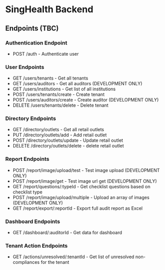 # SingHealth Backend

## Endpoints (TBC)
### Authentication Endpoint
* POST /auth - Authenticate user
### User Endpoints
* GET /users/tenants - Get all tenants
* GET /users/auditors - Get all auditors (DEVELOPMENT ONLY)
* GET /users/institutions - Get list of all institutions
* POST /users/tenants/create - Create tenant
* POST /users/auditors/create - Create auditor (DEVELOPMENT ONLY)
* DELETE /users/tenants/delete - Delete tenant
### Directory Endpoints
* GET /directory/outlets - Get all retail outlets
* PUT /directory/outlets/add - Add retail outlet
* POST /directory/outlets/update - Update retail outlet
* DELETE /directory/outlets/delete - delete retail outlet
### Report Endpoints
* POST /report/image/upload/test - Test image upload (DEVELOPMENT ONLY)
* POST /report/image/get - Test image url get (DEVELOPMENT ONLY)
* GET /report/questions/:typeId - Get checklist questions based on checklist type
* POST /report/image/upload/multiple - Upload an array of images (DEVELOPMENT ONLY)
* GET /report/export/:reportId - Export full audit report as Excel
### Dashboard Endpoints
* GET /dashboard/:auditorId - Get data for dashboard
### Tenant Action Endpoints
* GET /actions/unresolved/:tenantId - Get list of unresolved non-compliances for the tenant